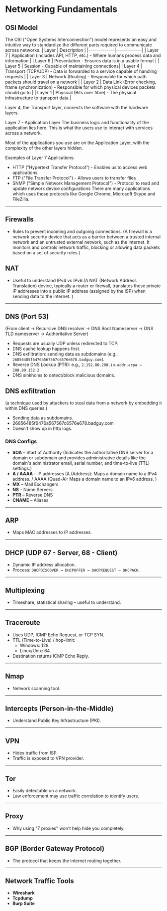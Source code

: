 # Networking Fundamentals

## OSI Model
The OSI ("Open Systems Interconnection") model represents an easy and intuitive way to standardize the different parts required to communicate across networks.
| Layer       | Description |
|-------------|-------------|
| Layer 7     | Application (includes API, HTTP, etc.) - Where humans process data and information |
| Layer 6     | Presentation - Ensures data is in a usable format |
| Layer 5     | Session - Capable of maintaining connections|
| Layer 4     | Transport (TCP/UDP) - Data is forwarded to a service capable of handling requests |
| Layer 3     | Network (Routing) - 	Responsible for which path packets should travel on a network |
| Layer 2     | Data Link (Error checking, frame synchronization) - Responsible for which physical devices packets should go to |
| Layer 1     | Physical (Bits over fibre) - 	The physical infrastructure to transport data |

Layer 4, the Transport layer, connects the software with the hardware layers.

Layer 7 - Application Layer
The business logic and functionality of the application lies here. This is what the users use to interact with services across a network. 

Most of the applications you use are on the Application Layer, with the complexity of the other layers hidden.

Examples of Layer 7 Applications:

- HTTP ("Hypertext Transfer Protocol") - Enables us to access web applications
- FTP ("File Transfer Protocol") - Allows users to transfer files
- SNMP ("Simple Network Management Protocol") - Protocol to read and update network device configurations
There are many applications which uses these protocols like Google Chrome, Microsoft Skype and FileZilla.

---

## Firewalls

- Rules to prevent incoming and outgoing connections.
(A firewall is a network security device that acts as a barrier between a trusted internal network and an untrusted external network, such as the internet. It monitors and controls network traffic, blocking or allowing data packets based on a set of security rules.)

## NAT

- Useful to understand IPv4 vs IPv6.(A NAT (Network Address Translation) device, typically a router or firewall, translates these private IP addresses into a public IP address (assigned by the ISP) when sending data to the internet. )

---

## DNS (Port 53)
(From client -> Recursive DNS resolver -> DNS Root Nameserver -> DNS TLD nameserver -> Authoritative Server)
- Requests are usually UDP unless redirected to TCP.
- DNS cache lookup happens first.
- DNS exfiltration: sending data as subdomains (e.g., `26856485f6476a567567c6576e678.badguy.com`).
- Reverse DNS Lookup (PTR): e.g., `2.152.80.208.in-addr.arpa → 208.80.152.2`.
- DNS sinkholes to detect/block malicious domains.

## DNS exfiltration
(a technique used by attackers to steal data from a network by embedding it within DNS queries.)
- Sending data as subdomains.
- 26856485f6476a567567c6576e678.badguy.com
- Doesn’t show up in http logs.
### DNS Configs

- **SOA** – Start of Authority (Indicates the authoritative DNS server for a domain or subdomain and provides administrative details like the domain's administrator email, serial number, and time-to-live (TTL) settings.) 
- **A / AAAA** – IP addresses (A (Address): Maps a domain name to a IPv4 address. / AAAA (Quad-A): Maps a domain name to an IPv6 address. )
- **MX** – Mail Exchangers  
- **NS** – Name Servers  
- **PTR** – Reverse DNS  
- **CNAME** – Aliases  

---

## ARP

- Maps MAC addresses to IP addresses.

---

## DHCP (UDP 67 - Server, 68 - Client)

- Dynamic IP address allocation.
- Process: `DHCPDISCOVER → DHCPOFFER → DHCPREQUEST → DHCPACK`.

---

## Multiplexing

- Timeshare, statistical sharing – useful to understand.

---

## Traceroute

- Uses UDP, ICMP Echo Request, or TCP SYN.
- TTL (Time-to-Live) / hop-limit:  
  - Windows: 128  
  - Linux/Unix: 64  
- Destination returns ICMP Echo Reply.

---

## Nmap

- Network scanning tool.

---

## Intercepts (Person-in-the-Middle)

- Understand Public Key Infrastructure (PKI).

---

## VPN

- Hides traffic from ISP.
- Traffic is exposed to VPN provider.

---

## Tor

- Easily detectable on a network.
- Law enforcement may use traffic correlation to identify users.

---

## Proxy

- Why using "7 proxies" won't help hide you completely.

---

## BGP (Border Gateway Protocol)

- The protocol that keeps the internet routing together.

---

## Network Traffic Tools

- **Wireshark**  
- **Tcpdump**  
- **Burp Suite**
